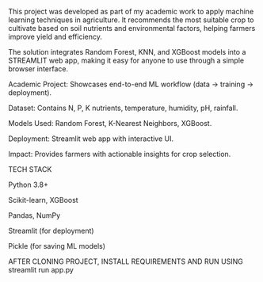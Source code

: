 This project was developed as part of my academic work to apply machine learning techniques in agriculture.
It recommends the most suitable crop to cultivate based on soil nutrients and environmental factors, helping farmers improve yield and efficiency.

The solution integrates Random Forest, KNN, and XGBoost models into a STREAMLIT web app, making it easy for anyone to use through a simple browser interface.
 
 Academic Project: Showcases end-to-end ML workflow (data → training → deployment).

 Dataset: Contains N, P, K nutrients, temperature, humidity, pH, rainfall.

 Models Used: Random Forest, K-Nearest Neighbors, XGBoost.

 Deployment: Streamlit web app with interactive UI.

 Impact: Provides farmers with actionable insights for crop selection.

TECH STACK

Python 3.8+

Scikit-learn, XGBoost

Pandas, NumPy

Streamlit (for deployment)

Pickle (for saving ML models)

AFTER CLONING PROJECT, INSTALL REQUIREMENTS AND RUN USING streamlit run app.py
